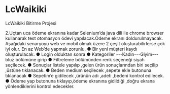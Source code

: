 # LcWaikiki
LcWaikiki Bitirme Projesi

2.Uçtan uca ödeme ekranına kadar Selenium’da java dili ile chrome browser kullanarak
test otomasyon ödevi yapılacak.Ödeme ekranı doldurulmayacak.
Aşağıdaki senaryoyu web ve mobil olmak üzere 2 çeşit oluşturabilirlerse çok iyi olur.
En az Web’de yapmak zorunlu.
● Bir yeni müşteri kaydı oluşturulacak.
● Login olduktan sonra
● Kategoriler ---Kadın---Giyim---bluz bölümüne girip
● Filtreleme bölümünden renk seçeneği siyah seçilecek.
● Sonuçlar listele yapılıp ,gelen ürün sonuçlarından biri seçilip ,üstüne tıklanacak.
● Beden medium seçilecek ,sepete ekle butonuna tıklanacak
● Sepetim’e gidilecek ,ürünün adı ,adeti ,bedeni kontrol edilecek.
● Ödeme yap butonuna tıklayıp,ödeme ekranına gidildiği ,doğru ekrana yönlendiklerini
kontrol edecekler.
